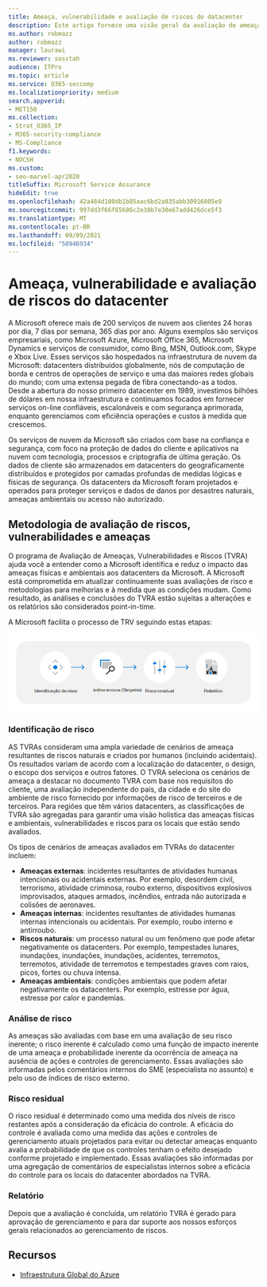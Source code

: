 ```yaml
---
title: Ameaça, vulnerabilidade e avaliação de riscos do datacenter
description: Este artigo fornece uma visão geral da avaliação de ameaças, vulnerabilidades e riscos do datacenter Microsoft 365.
ms.author: robmazz
author: robmazz
manager: laurawi
ms.reviewer: sosstah
audience: ITPro
ms.topic: article
ms.service: O365-seccomp
ms.localizationpriority: medium
search.appverid:
- MET150
ms.collection:
- Strat_O365_IP
- M365-security-compliance
- MS-Compliance
f1.keywords:
- NOCSH
ms.custom:
- seo-marvel-apr2020
titleSuffix: Microsoft Service Assurance
hideEdit: true
ms.openlocfilehash: 42a484d108db1b85aac6bd2a035abb30916805e9
ms.sourcegitcommit: 997dd3f66f65686c2e38b7e30e67add426dce5f3
ms.translationtype: MT
ms.contentlocale: pt-BR
ms.lasthandoff: 09/09/2021
ms.locfileid: "58946934"
---
```

# <a name="datacenter-threat-vulnerability-and-risk-assessment"></a>Ameaça, vulnerabilidade e avaliação de riscos do datacenter

A Microsoft oferece mais de 200 serviços de nuvem aos clientes 24 horas por dia, 7 dias por semana, 365 dias por ano. Alguns exemplos são serviços empresariais, como Microsoft Azure, Microsoft Office 365, Microsoft Dynamics e serviços de consumidor, como Bing, MSN, Outlook.com, Skype e Xbox Live. Esses serviços são hospedados na infraestrutura de nuvem da Microsoft: datacenters distribuídos globalmente, nós de computação de borda e centros de operações de serviço e uma das maiores redes globais do mundo; com uma extensa pegada de fibra conectando-as a todos. Desde a abertura do nosso primeiro datacenter em 1989, investimos bilhões de dólares em nossa infraestrutura e continuamos focados em fornecer serviços on-line confiáveis, escalonáveis ​​e com segurança aprimorada, enquanto gerenciamos com eficiência operações e custos à medida que crescemos.

Os serviços de nuvem da Microsoft são criados com base na confiança e segurança, com foco na proteção de dados do cliente e aplicativos na nuvem com tecnologia, processos e criptografia de última geração. Os dados de cliente são armazenados em datacenters do geograficamente distribuídos e protegidos por camadas profundas de medidas lógicas e físicas de segurança. Os datacenters da Microsoft foram projetados e operados para proteger serviços e dados de danos por desastres naturais, ameaças ambientais ou acesso não autorizado.

## <a name="threat-vulnerability-and-risk-assessment-methodology"></a>Metodologia de avaliação de riscos, vulnerabilidades e ameaças

O programa de Avaliação de Ameaças, Vulnerabilidades e Riscos (TVRA) ajuda você a entender como a Microsoft identifica e reduz o impacto das ameaças físicas e ambientais aos datacenters da Microsoft. A Microsoft está comprometida em atualizar continuamente suas avaliações de risco e metodologias para melhorias e à medida que as condições mudam. Como resultado, as análises e conclusões do TVRA estão sujeitas a alterações e os relatórios são considerados point-in-time.

A Microsoft facilita o processo de TRV seguindo estas etapas:

![Fluxo de processo TVRA.](../media/assurance-tvra-flow.png)

### <a name="risk-identification"></a>Identificação de risco

AS TVRAs consideram uma ampla variedade de cenários de ameaça resultantes de riscos naturais e criados por humanos (incluindo acidentais). Os resultados variam de acordo com a localização do datacenter, o design, o escopo dos serviços e outros fatores. O TVRA seleciona os cenários de ameaça a destacar no documento TVRA com base nos requisitos do cliente, uma avaliação independente do país, da cidade e do site do ambiente de risco fornecido por informações de risco de terceiros e de terceiros. Para regiões que têm vários datacenters, as classificações de TVRA são agregadas para garantir uma visão holística das ameaças físicas e ambientais, vulnerabilidades e riscos para os locais que estão sendo avaliados.

Os tipos de cenários de ameaças avaliados em TVRAs do datacenter incluem:

- **Ameaças externas**: incidentes resultantes de atividades humanas intencionais ou acidentais externas. Por exemplo, desordem civil, terrorismo, atividade criminosa, roubo externo, dispositivos explosivos improvisados, ataques armados, incêndios, entrada não autorizada e colisões de aeronaves.
- **Ameaças internas**: incidentes resultantes de atividades humanas internas intencionais ou acidentais. Por exemplo, roubo interno e antirroubo.
- **Riscos naturais**: um processo natural ou um fenômeno que pode afetar negativamente os datacenters. Por exemplo, tempestades lunares, inundações, inundações, inundações, acidentes, terremotos, terremotos, atividade de terremotos e tempestades graves com raios, picos, fortes ou chuva intensa.
- **Ameaças ambientais**: condições ambientais que podem afetar negativamente os datacenters. Por exemplo, estresse por água, estresse por calor e pandemias.

### <a name="risk-analysis"></a>Análise de risco

As ameaças são avaliadas com base em uma avaliação de seu risco inerente; o risco inerente é calculado como uma função de impacto inerente de uma ameaça e probabilidade inerente da ocorrência de ameaça na ausência de ações e controles de gerenciamento. Essas avaliações são informadas pelos comentários internos do SME (especialista no assunto) e pelo uso de índices de risco externo.

### <a name="residual-risk"></a>Risco residual

O risco residual é determinado como uma medida dos níveis de risco restantes após a consideração da eficácia do controle. A eficácia do controle é avaliada como uma medida das ações e controles de gerenciamento atuais projetados para evitar ou detectar ameaças enquanto avalia a probabilidade de que os controles tenham o efeito desejado conforme projetado e implementado. Essas avaliações são informadas por uma agregação de comentários de especialistas internos sobre a eficácia do controle para os locais do datacenter abordados na TVRA.

### <a name="report"></a>Relatório

Depois que a avaliação é concluída, um relatório TVRA é gerado para aprovação de gerenciamento e para dar suporte aos nossos esforços gerais relacionados ao gerenciamento de riscos.

## <a name="resources"></a>Recursos

- [Infraestrutura Global do Azure](https://www.microsoft.com/datacenters)
